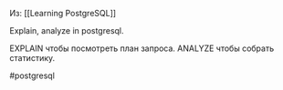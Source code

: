 Из: [[Learning PostgreSQL]]

Explain, analyze in postgresql.

EXPLAIN чтобы посмотреть план запроса.
ANALYZE чтобы собрать статистику.

#postgresql 